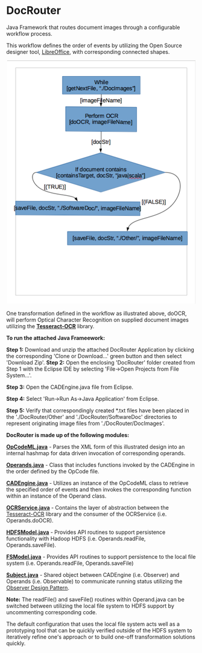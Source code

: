# DocRouter
Java Framework that routes document images through a configurable workflow process.<p>
This workflow defines the order of events by utilizing the Open Source designer tool, <a href=https://en.wikipedia.org/wiki/LibreOffice>LibreOffice</a>, with corresponding connected shapes.<p>
<p align="center">
  <img src="./WorkFlowExample.png" width="500"/>
</p>
One transformation defined in the workflow as illustrated above, doOCR, will perform Optical Character Recognition on supplied document images utilizing the <b><a href=https://en.wikipedia.org/wiki/Tesseract_(software)>Tesseract-OCR</a></b> library.<p><p>
<b>To run the attached Java Frameework:</b><p><p>
<b>Step 1:</b>  Download and unzip the attached DocRouter Application by clicking the corresponding 'Clone or Download...' green button and then select 'Download Zip'.
<b>Step 2:</b>  Open the enclosing 'DocRouter' folder created from Step 1 with the Eclipse IDE by selecting 'File->Open Projects from File System...'.<p>
<b>Step 3:</b>  Open the CADEngine.java file from Eclipse.<p>
<b>Step 4:</b>  Select 'Run->Run As->Java Application' from Eclipse.<p>
<b>Step 5:</b>  Verify that correspondingly created *.txt files have been placed in the './DocRouter/Other' and './DocRouter/SoftwareDoc' directories to represent originating image files from './DocRouter/DocImages'.<p>
<p><b>DocRouter is made up of the following modules:</b><p><p>
<b><a href=https://github.com/DevelopAir/DocRouter/blob/master/src/main/java/com/duncanson/DocRouter/OpCodeML.java>OpCodeML.java</a></b> - Parses the XML form of this illustrated design into an internal hashmap for data driven invocation of corresponding operands.<p>
<b><a href=https://github.com/DevelopAir/DocRouter/blob/master/src/main/java/com/duncanson/DocRouter/Operands.java>Operands.java</a></b> - Class that includes functions invoked by the CADEngine in the order defined by the OpCode file.<p>
<b><a href=https://github.com/DevelopAir/DocRouter/blob/master/src/main/java/com/duncanson/DocRouter/CADEngine.java>CADEngine.java</a></b> - Utilizes an instance of the OpCodeML class to retrieve the specified order of events and then invokes the corresponding function within an instance of the Operand class.<p>
<b><a href=https://github.com/DevelopAir/DocRouter/blob/master/src/main/java/com/duncanson/DocRouter/OCRService.java>OCRService.java</a></b> - Contains the layer of abstraction between the <a href=https://github.com/tesseract-ocr/tesseract/wiki>Tesseract-OCR</a> library and the consumer of the OCRService (i.e. Operands.doOCR).<p>
<b><a href=https://github.com/DevelopAir/DocRouter/blob/master/src/main/java/com/duncanson/DocRouter/HDFSModel.java>HDFSModel.java</a></b> - Provides API routines to support persistence functionality with Hadoop HDFS (i.e. Operands.readFile, Operands.saveFile).<p>
<b><a href=https://github.com/DevelopAir/DocRouter/blob/master/src/main/java/com/duncanson/DocRouter/FSModel.java>FSModel.java</a></b> - Provides API routines to support persistence to the local file system (i.e. Operands.readFile, Operands.saveFile)<p>
<b><a href=https://github.com/DevelopAir/DocRouter/blob/master/src/main/java/com/duncanson/DocRouter/CADEngine.java>Subject.java</a></b> - Shared object between CADEngine (i.e. Observer) and Operands (i.e. Observable) to communicate running status utilizing the <a href=http://www.oodesign.com/observer-pattern.html>Observer Design Pattern</a>.<p><p>
<b>Note:</b> The readFile() and saveFile() routines within Operand.java can be switched between utilizing the local file system to HDFS support by uncommenting corresponding code.
<p><p>The default configuration that uses the local file system acts well as a prototyping tool that can be quickly verified outside of the HDFS system to iteratively refine one's approach or to build one-off transformation solutions quickly.

